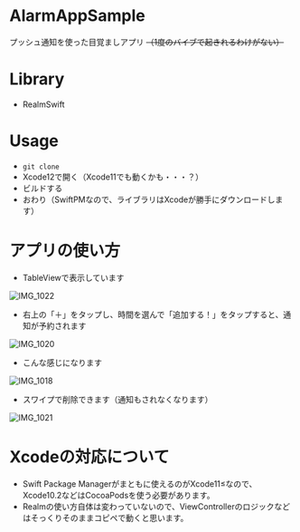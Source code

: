 # AlarmAppSample
プッシュ通知を使った目覚ましアプリ ~~（1度のバイブで起きれるわけがない）~~

# Library
- RealmSwift

# Usage
- `git clone`
- Xcode12で開く（Xcode11でも動くかも・・・？）
- ビルドする
- おわり（SwiftPMなので、ライブラリはXcodeが勝手にダウンロードします）

# アプリの使い方

- TableViewで表示しています

![IMG_1022](https://user-images.githubusercontent.com/30878285/108257914-ce9d7b80-71a2-11eb-8c33-023bfaa7b7b2.PNG)

- 右上の「＋」をタップし、時間を選んで「追加する！」をタップすると、通知が予約されます

![IMG_1020](https://user-images.githubusercontent.com/30878285/108257942-d78e4d00-71a2-11eb-804e-0f9f735d8a53.PNG)

- こんな感じになります

![IMG_1018](https://user-images.githubusercontent.com/30878285/108257954-da893d80-71a2-11eb-80ed-9bd693e4a9c4.PNG)

- スワイプで削除できます（通知もされなくなります）

![IMG_1021](https://user-images.githubusercontent.com/30878285/108257919-d0ffd580-71a2-11eb-80fe-bcc436f7d91b.PNG)

# Xcodeの対応について
- Swift Package Managerがまともに使えるのがXcode11≤なので、Xcode10.2などはCocoaPodsを使う必要があります。
- Realmの使い方自体は変わっていないので、ViewControllerのロジックなどはそっくりそのままコピペで動くと思います。
